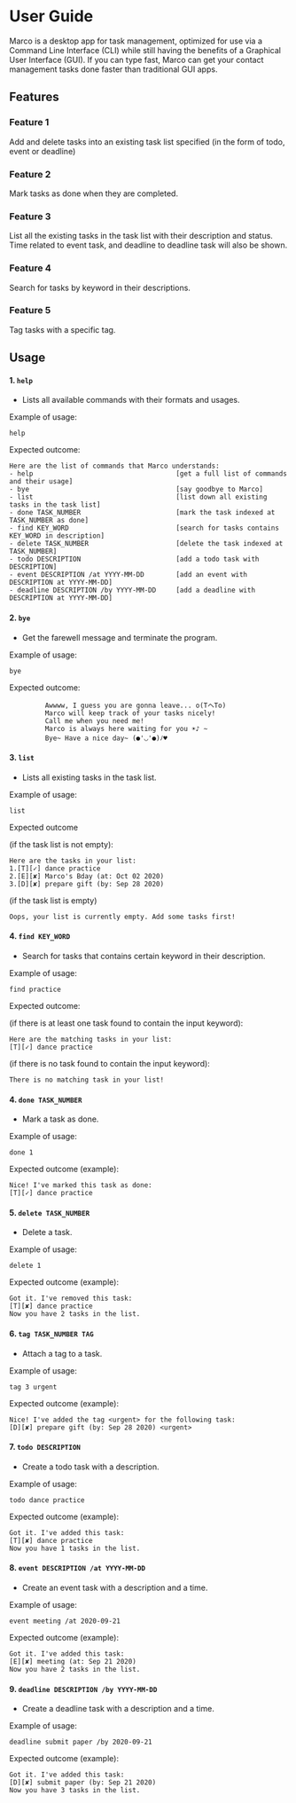 # User Guide
Marco is a desktop app for task management, optimized for use via a Command Line Interface (CLI) while still having the benefits of a Graphical User Interface (GUI). If you can type fast, Marco can get your contact management tasks done faster than traditional GUI apps.
## Features 

### Feature 1 
Add and delete tasks into an existing task list specified (in the form of todo, event or deadline)

### Feature 2
Mark tasks as done when they are completed.

### Feature 3
List all the existing tasks in the task list with their description and status.
Time related to event task, and deadline to deadline task will also be shown.

### Feature 4
Search for tasks by keyword in their descriptions.

### Feature 5
Tag tasks with a specific tag.

## Usage


#### 1. `help` 
- Lists all available commands with their formats and usages.

Example of usage: 

`help`

Expected outcome:
```
Here are the list of commands that Marco understands:
- help                                    [get a full list of commands and their usage]
- bye                                     [say goodbye to Marco]
- list                                    [list down all existing tasks in the task list]
- done TASK_NUMBER                        [mark the task indexed at TASK_NUMBER as done]
- find KEY_WORD                           [search for tasks contains KEY_WORD in description]
- delete TASK_NUMBER                      [delete the task indexed at TASK_NUMBER]
- todo DESCRIPTION                        [add a todo task with DESCRIPTION]
- event DESCRIPTION /at YYYY-MM-DD        [add an event with DESCRIPTION at YYYY-MM-DD]
- deadline DESCRIPTION /by YYYY-MM-DD     [add a deadline with DESCRIPTION at YYYY-MM-DD]

```

#### 2. `bye` 
- Get the farewell message and terminate the program.

Example of usage: 

`bye`

Expected outcome:

             Awwww, I guess you are gonna leave... o(TヘTo)
             Marco will keep track of your tasks nicely! 
             Call me when you need me! 
             Marco is always here waiting for you ☀♪ ~ 
             Bye~ Have a nice day~ (●'◡'●)ﾉ♥ 

#### 3. `list` 
- Lists all existing tasks in the task list.

Example of usage: 

`list`

Expected outcome 

(if the task list is not empty):
```
Here are the tasks in your list:   
1.[T][✓] dance practice
2.[E][✘] Marco's Bday (at: Oct 02 2020)   
3.[D][✘] prepare gift (by: Sep 28 2020) 
```
(if the task list is empty)
```
Oops, your list is currently empty. Add some tasks first!
```


#### 4. `find KEY_WORD` 
- Search for tasks that contains certain keyword in their description.

Example of usage: 

`find practice`

Expected outcome:

(if there is at least one task found to contain the input keyword):
```
Here are the matching tasks in your list:  
[T][✓] dance practice
```
(if there is no task found to contain the input keyword):
```
There is no matching task in your list! 
```

#### 4. `done TASK_NUMBER` 
- Mark a task as done.

Example of usage: 

`done 1`

Expected outcome (example):
```
Nice! I've marked this task as done: 
[T][✓] dance practice
```

#### 5. `delete TASK_NUMBER` 
- Delete a task.

Example of usage: 

`delete 1`

Expected outcome (example):
```
Got it. I've removed this task:
[T][✘] dance practice
Now you have 2 tasks in the list.
```

#### 6. `tag TASK_NUMBER TAG` 
- Attach a tag to a task.

Example of usage: 

`tag 3 urgent`

Expected outcome (example):
```
Nice! I've added the tag <urgent> for the following task:
[D][✘] prepare gift (by: Sep 28 2020) <urgent>
```

#### 7. `todo DESCRIPTION` 
- Create a todo task with a description.

Example of usage: 

`todo dance practice`

Expected outcome (example):
```
Got it. I've added this task:
[T][✘] dance practice
Now you have 1 tasks in the list.
```

#### 8. `event DESCRIPTION /at YYYY-MM-DD` 
- Create an event task with a description and a time.

Example of usage: 

`event meeting /at 2020-09-21`

Expected outcome (example):
```
Got it. I've added this task:
[E][✘] meeting (at: Sep 21 2020)
Now you have 2 tasks in the list.
```

#### 9. `deadline DESCRIPTION /by YYYY-MM-DD` 
- Create a deadline task with a description and a time.

Example of usage: 

`deadline submit paper /by 2020-09-21`

Expected outcome (example):
```
Got it. I've added this task:
[D][✘] submit paper (by: Sep 21 2020)
Now you have 3 tasks in the list.
```


